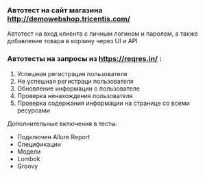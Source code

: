 ### Автотест на сайт магазина http://demowebshop.tricentis.com/  

Автотест на вход клиента с личным логином и паролем, а также добавление товара в корзину через UI и API

### Автотесты на запросы из https://reqres.in/ :

1) Успешная регистрация пользователя
2) Не успешная регистраци пользователя
3) Обновление информации о пользователе
4) Проверка ненахождения пользователя
5) Проверка содержания информации на странице со всеми ресурсами

Дополнительные включения в тесты:
- Подключен Allure Report
- Спецификации
- Модели
- Lombok
- Groovy